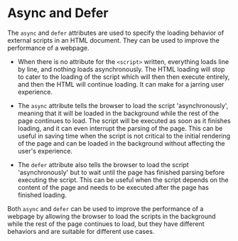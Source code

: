 # Async and Defer

The `async` and `defer` attributes are used to specify the loading behavior of external scripts in an HTML document. They can be used to improve the performance of a webpage.

* When there is no attribute for the `<script>` written, everything loads line by line, and nothing loads asynchronously. The HTML loading will stop to cater to the loading of the script which will then then execute entirely, and then the HTML will continue loading. It can make for a jarring user experience.
    
* The `async` attribute tells the browser to load the script 'asynchronously', meaning that it will be loaded in the background while the rest of the page continues to load. The script will be executed as soon as it finishes loading, and it can even interrupt the parsing of the page. This can be useful in saving time when the script is not critical to the initial rendering of the page and can be loaded in the background without affecting the user's experience.
    
* The `defer` attribute also tells the browser to load the script 'asynchronously' but to wait until the page has finished parsing before executing the script. This can be useful when the script depends on the content of the page and needs to be executed after the page has finished loading.
    

Both `async` and `defer` can be used to improve the performance of a webpage by allowing the browser to load the scripts in the background while the rest of the page continues to load, but they have different behaviors and are suitable for different use cases.